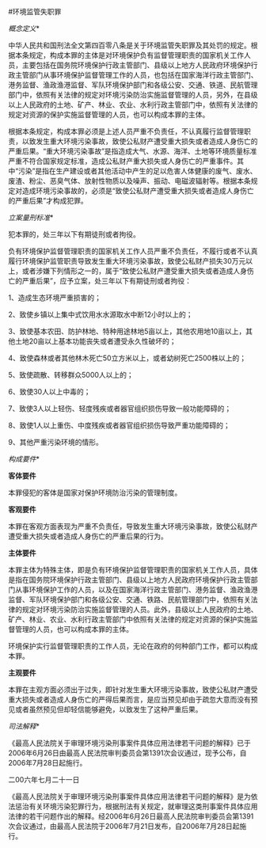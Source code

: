 #环境监管失职罪

 

*概念定义**

中华人民共和国刑法全文第四百零八条是关于环境监管失职罪及其处罚的规定。根据本条规定，构成本罪的主体是对环境保护负有监督管理职责的国家机关工作人员，主要包括在国务院环境保护行政主管部门、县级以上地方人民政府环境保护行政主管部门从事环境保护监督管理工作的人员，也包括在国家海洋行政主管部门、港务监督、渔政渔港监督、军队环境保护部门和各级公安、交通、铁道、民航管理部门中，依照有关法律的规定对环境污染防治实施监督管理的人员，另外，在县级以上人民政府的土地、矿产、林业、农业、水利行政主管部门中，依照有关法律的规定对资源的保护实施监督管理的人员，也可以构成本罪的主体。

根据本条规定，构成本罪必须是上述人员严重不负责任，不认真履行监督管理职责，以致发生重大环境污染事故，致使公私财产遭受重大损失或者造成人身伤亡的严重后果。“重大环境污染事故”是指造成大气、水源、海洋、土地等环境质量标准严重不符合国家规定标准，造成公私财产重大损失或人身伤亡的严重事件。其中“污染”是指在生产建设或者其他活动中产生的足以危害人体健康的废气、废水、废渣、粉尘、恶臭气体、放射性物质以及噪声、振动、电磁波辐射等。根据本条规定对造成环境污染事故的，必须是“致使公私财产遭受重大损失或者造成人身伤亡的严重后果”才构成犯罪。

*立案量刑标准**

犯本罪的，处三年以下有期徒刑或者拘役。

负有环境保护监督管理职责的国家机关工作人员严重不负责任，不履行或者不认真履行环境保护监管职责导致发生重大环境污染事故，致使公私财产损失30万元以上，或者涉嫌下列情形之一的，属于“致使公私财产遭受重大损失或者造成人身伤亡的严重后果”，应予立案，处三年以下有期徒刑或者拘役：

1、造成生态环境严重损害的；

2、致使乡镇以上集中式饮用水水源取水中断12小时以上的；

3、致使基本农田、防护林地、特种用途林地5亩以上，其他农用地10亩以上，其他土地20亩以上基本功能丧失或者遭受永久性破坏的；

4、致使森林或者其他林木死亡50立方米以上，或者幼树死亡2500株以上的；

5、致使疏散、转移群众5000人以上的；

6、致使30人以上中毒的；

7、致使3人以上轻伤、轻度残疾或者器官组织损伤导致一般功能障碍的；

8、致使1人以上重伤、中度残疾或者器官组织损伤导致严重功能障碍的；

9、其他严重污染环境的情形。

*构成要件**

**客体要件**

本罪侵犯的客体是国家对保护环境防治污染的管理制度。

**客观要件**

本罪在客观方面表现为严重不负责任，导致发生重大环境污染事故，致使公私财产遭受重大损失或者造成人身伤亡的严重后果的行为。

**主体要件**

本罪主体为特殊主体，即是负有环境保护监督管理职责的国家机关工作人员，具体是指在国务院环境保护行政主管部门、县级以上地方人民政府环境保护行政主管部门从事环境保护工作的人员，以及在国家海洋行政主管部门、港务监督、渔政渔港监督、军队环境保护部门和各级公安、交通、铁路、民航管理部门中，依照有关法律的规定对环境污染防治实施监督管理的人员。此外，县级以上人民政府的土地、矿产、林业、农业、水利行政主管部门中依照有关法律的规定对资源的保护实施监督管理的人员，也可以构成本罪的主体。

环境保护实行监督管理职责的工作人员，无论在政府的何种部门工作，都可以构成本罪。

**主观要件**

本罪在主观方面必须出于过失，即针对发生重大环境污染事故，致使公私财产遭受重大损失或者造成人身伤亡的严得后果而言，是应当预见却由于疏忽大意而没有预见或者虽然预见但却轻信能够避免，以致发生了这种严重后果。

*司法解释**

《最高人民法院关于审理环境污染刑事案件具体应用法律若干问题的解释》已于2006年6月26日由最高人民法院审判委员会第1391次会议通过，现予公布，自2006年7月28日起施行。

二00六年七月二十一日

《最高人民法院关于审理环境污染刑事案件具体应用法律若干问题的解释》是为依法惩治有关环境污染犯罪行为，根据刑法有关规定，就审理这类刑事案件具体应用法律的若干问题作出的解释。经2006年6月26日最高人民法院审判委员会第1391次会议通过，由最高人民法院于2006年7月21日发布，自2006年7月28日起施行。

 